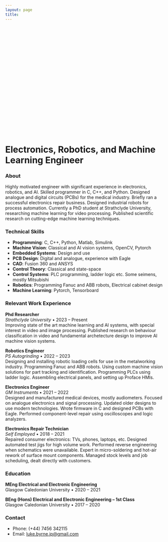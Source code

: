 ```yaml
---
layout: page
title: 
---
```


<div style="position: relative; width: 338px; height: 338px;">
  <!-- Hidden canvas for color sampling at reduced resolution -->
  <canvas id="hiddenCanvas" style="display: none;"></canvas>
  <!-- Visible canvas for drawing stipple points -->
  <canvas id="stippleCanvas" width="338" height="338" style="position: absolute; left: 0; top: 0;"></canvas>
</div>

<script>
  const hiddenCanvas = document.getElementById('hiddenCanvas');
  const hiddenCtx = hiddenCanvas.getContext('2d');
  const canvas = document.getElementById('stippleCanvas');
  const ctx = canvas.getContext('2d');
  let pixelData, overlayScale = 0.4 / 1.5;
  let currentState = 0;
  const overlayImage = new Image();

    // Determine the theme and set the path to the JSON file accordingly
  const theme = window.matchMedia('(prefers-color-scheme: dark)').matches ? 'dark' : 'light';
  const jsonPath = theme === 'dark' 
    ? '{{ "/assets/py/stipple_states_dark.json" | relative_url }}'
    : '{{ "/assets/py/stipple_states_light.json" | relative_url }}';

  overlayImage.onload = () => {
    // Adjust hidden canvas size to downscaled image resolution
    hiddenCanvas.width = overlayImage.width * overlayScale;
    hiddenCanvas.height = overlayImage.height * overlayScale;
    hiddenCtx.drawImage(overlayImage, 0, 0, hiddenCanvas.width, hiddenCanvas.height);
    // Fetch all pixel data from the hidden canvas for efficient color sampling
    pixelData = hiddenCtx.getImageData(0, 0, hiddenCanvas.width, hiddenCanvas.height).data;

    // Once everything is set up, start the animation
    fetch(jsonPath)
      .then(response => response.json())
      .then(data => animateStipple(data));
  };
  overlayImage.src = '{{ "/assets/py/luke-byrne.jpg" | relative_url }}'; // Update the path accordingly

  function animateStipple(data, delay = 100) { // Animation speed control
    if (currentState >= data.length) return; // Stop condition
    const points = data[currentState];
    ctx.clearRect(0, 0, canvas.width, canvas.height);

    points.forEach(([x, y]) => {
      // Adjust the point's position for the scaled-down overlay
      const imgX = Math.floor(x * overlayScale);
      const imgY = Math.floor(y * overlayScale);
      const index = (imgY * hiddenCanvas.width + imgX) * 4;
      // Construct the color from the preloaded pixel data
      const color = `rgba(${pixelData[index]}, ${pixelData[index + 1]}, ${pixelData[index + 2]}, ${pixelData[index + 3] / 255})`;
      ctx.fillStyle = color;
      ctx.beginPath();
      ctx.arc(x/1.5, y/1.5, 1.25, 0, Math.PI * 2);
      ctx.fill();
    });

    currentState++;
    setTimeout(() => requestAnimationFrame(() => animateStipple(data, delay)), delay); // Next frame
  }
</script>

# Electronics, Robotics, and Machine Learning Engineer

### About
Highly motivated engineer with significant experience in electronics, robotics, and AI. Skilled programmer in C, C++, and Python. Designed analogue and digital circuits (PCBs) for the medical industry. Briefly ran a successful electronics repair business. Designed industrial robots for process automation. Currently a PhD student at Strathclyde University, researching machine learning for video processing. Published scientific research on cutting-edge machine learning techniques.

### Technical Skills
- **Programming**: C, C++, Python, Matlab, Simulink
- **Machine Vision**: Classical and AI vision systems, OpenCV, Pytorch
- **Embedded Systems**: Design and use
- **PCB Design**: Digital and analogue, experience with Eagle
- **CAD**: Fusion 360 and ANSYS
- **Control Theory**: Classical and state-space 
- **Control Systems**: PLC programming, ladder logic etc. Some seimens, mostly Mitsubishi
- **Robotics**: Programming Fanuc and ABB robots, Electrical cabinet design
- **Machine Learning**: Pytorch, Tensorboard

### Relevant Work Experience

**Phd Researcher**  
_Strathclyde University_ • 2023 – Present  
Improving state of the art machine learning and AI systems, with special interest in video and image processing. Published research on behaviour classification in video and fundamental archetecture design to improve AI machine vision systems.

**Robotics Engineer**  
_PS Autogrinding_ • 2022 – 2023  
Designing and installing robotic loading cells for use in the metalworking industry. Programming Fanuc and ABB robots. Using custom machine vision solutions for part tracking and identification. Programming PLCs using ladder logic. Assembling electrical panels, and setting up Proface HMIs.

**Electronics Engineer**  
_GM Instruments_ • 2021 – 2022  
Designed and manufactured medical devices, mostly audiometers. Focused on analogue electronics and signal processing. Updated older designs to use modern technologies. Wrote firmware in C and designed PCBs with Eagle. Performed component-level repair using oscilloscopes and logic analyzers.

**Electronics Repair Technician**  
_Self Employed_ • 2018 – 2021  
Repaired consumer electronics: TVs, phones, laptops, etc. Designed automated test jigs for high volume work. Performed reverse engineering when schematics were unavailable. Expert in micro-soldering and hot-air rework of surface mount components. Managed stock levels and job scheduling, dealt directly with customers.

### Education

**MEng Electrical and Electronic Engineering**  
Glasgow Caledonian University • 2020 – 2021

**BEng (Hons) Electrical and Electronic Engineering – 1st Class**  
Glasgow Caledonian University • 2017 – 2020


### Contact
- Phone: (+44) 7456 342115
- Email: [luke.byrne.jp@gmail.com](mailto:luke.byrne.jp@gmail.com)